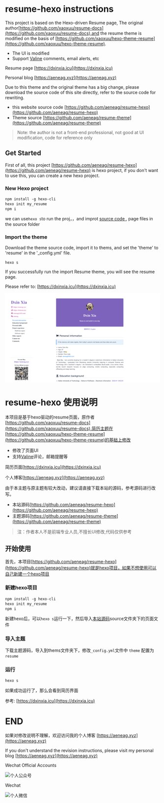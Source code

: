 # resume-hexo instructions
This project is based on the Hexo-driven Resume page, The original author[https://github.com/xaoxuu/resume-docs](https://github.com/xaoxuu/resume-docs),and the resume theme is modified on the basis of [https://github.com/xaoxuu/hexo-theme-resume](https://github.com/xaoxuu/hexo-theme-resume).

* The UI is modified
* Support [Valine](https://valine.js.org) comments, email alerts, etc

Resume page [https://dxinxia.icu](https://dxinxia.icu)

Personal blog [https://aeneag.xyz](https://aeneag.xyz)

Due to this theme and the original theme has a big change, please download the source code of this site directly, refer to the source code for rewriting.

* this website source code [https://github.com/aeneag/resume-hexo](https://github.com/aeneag/resume-hexo)
* Theme source [https://github.com/aeneag/resume-theme](https://github.com/aeneag/resume-theme)

> Note: the author is not a front-end professional, not good at UI modification, code for reference only

## Get Started

First of all, this project [https://github.com/aeneag/resume-hexo](https://github.com/aeneag/resume-hexo) is hexo project, if you don't want to use this, you can create a new hexo project.

### New Hexo project

```
npm install -g hexo-cli
hexo init my_resume
npm i
```

we can use`hexo s`to run the proj，，and improt [source code ](https://github.com/aeneag/resume-hexo), page files in the source folder

### Import the theme

Download the theme source code, import it to thems, and set the 'theme' to 'resume' in the '_config.yml' file.

```
hexo s
```

If you successfully run the import Resume theme, you will see the resume page. 

Please refer to: [https://dxinxia.icu](https://dxinxia.icu)

![example](images/page.png)

# resume-hexo 使用说明

本项目是基于hexo驱动的resume页面，原作者[https://github.com/xaoxuu/resume-docs](https://github.com/xaoxuu/resume-docs),简历主题在[https://github.com/xaoxuu/hexo-theme-resume](https://github.com/xaoxuu/hexo-theme-resume)的基础上修改

* 修改了页面UI
* 支持[Valine](https://valine.js.org)评论，邮箱提醒等

简历页面[https://dxinxia.icu](https://dxinxia.icu)

个人博客[https://aeneag.xyz](https://aeneag.xyz)

由于本主题与原主题有较大改动，建议请直接下载本站的源码，参考源码进行改写。

* 本站源码[https://github.com/aeneag/resume-hexo](https://github.com/aeneag/resume-hexo)
* 主题源码[https://github.com/aeneag/resume-theme](https://github.com/aeneag/resume-theme)

> 注：作者本人不是前端专业人员,不擅长UI修改,代码仅供参考

## 开始使用

首先，本项目[https://github.com/aeneag/resume-hexo](https://github.com/aeneag/resume-hexo)就是hexo项目，如果不想使用可以自己新建一个hexo项目

### 新建hexo项目

```
npm install -g hexo-cli
hexo init my_resume
npm i
```

新建hexo后，可以`hexo s`运行一下，然后导入[本站源码](https://github.com/aeneag/resume-hexo)source文件夹下的页面文件

### 导入主题

下载主题源码，导入到thems文件夹下，修改`_config.yml`文件中 `theme` 配置为`resume`

### 运行

```
hexo s
```

如果成功运行了，那么会看到简历界面

参考: [https://dxinxia.icu](https://dxinxia.icu)

# END

如果对修改说明不理解，欢迎访问我的个人博客 [https://aeneag.xyz](https://aeneag.xyz)

If you don't understand the revision instructions, please visit my personal blog [https://aeneag.xyz](https://aeneag.xyz)

Wechat Official Accounts

<img style="height: 240px;width: 240px; " src="https://b3logfile.com/file/2021/11/qrcode_for_gh_6991d24e23e2_344-91ebc4df.jpg" alt="个人公众号">

Wechat

<img style="height: 240px;width: 240px; " src="https://b3logfile.com/file/2021/11/WechatIMG91-dc5e5be8.jpeg" alt="个人微信">

